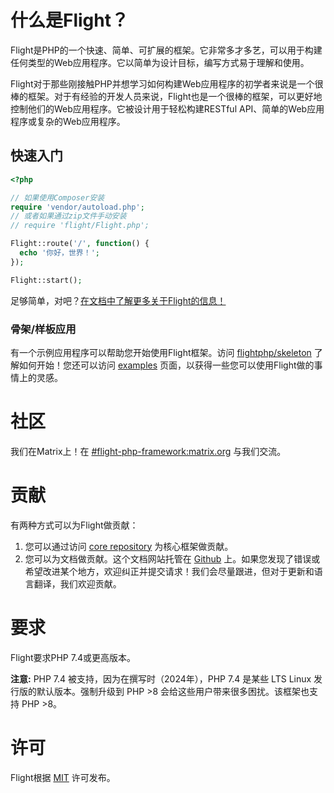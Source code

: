 # 什么是Flight？

Flight是PHP的一个快速、简单、可扩展的框架。它非常多才多艺，可以用于构建任何类型的Web应用程序。它以简单为设计目标，编写方式易于理解和使用。

Flight对于那些刚接触PHP并想学习如何构建Web应用程序的初学者来说是一个很棒的框架。对于有经验的开发人员来说，Flight也是一个很棒的框架，可以更好地控制他们的Web应用程序。它被设计用于轻松构建RESTful API、简单的Web应用程序或复杂的Web应用程序。

## 快速入门

```php
<?php

// 如果使用Composer安装
require 'vendor/autoload.php';
// 或者如果通过zip文件手动安装
// require 'flight/Flight.php';

Flight::route('/', function() {
  echo '你好，世界！';
});

Flight::start();
```

足够简单，对吧？[在文档中了解更多关于Flight的信息！](learn)

### 骨架/样板应用

有一个示例应用程序可以帮助您开始使用Flight框架。访问 [flightphp/skeleton](https://github.com/flightphp/skeleton) 了解如何开始！您还可以访问 [examples](examples) 页面，以获得一些您可以使用Flight做的事情上的灵感。

# 社区

我们在Matrix上！在 [#flight-php-framework:matrix.org](https://matrix.to/#/#flight-php-framework:matrix.org) 与我们交流。

# 贡献

有两种方式可以为Flight做贡献：

1. 您可以通过访问 [core repository](https://github.com/flightphp/core) 为核心框架做贡献。
1. 您可以为文档做贡献。这个文档网站托管在 [Github](https://github.com/flightphp/docs) 上。如果您发现了错误或希望改进某个地方，欢迎纠正并提交请求！我们会尽量跟进，但对于更新和语言翻译，我们欢迎贡献。

# 要求

Flight要求PHP 7.4或更高版本。

**注意:** PHP 7.4 被支持，因为在撰写时（2024年），PHP 7.4 是某些 LTS Linux 发行版的默认版本。强制升级到 PHP >8 会给这些用户带来很多困扰。该框架也支持 PHP >8。

# 许可

Flight根据 [MIT](https://github.com/flightphp/core/blob/master/LICENSE) 许可发布。